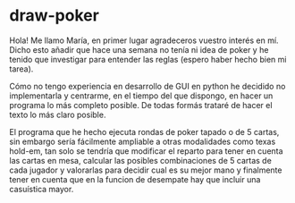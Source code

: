 # draw-poker
Hola! Me llamo María, en primer lugar agradeceros vuestro interés en mí. Dicho esto añadir que hace una semana no tenía ni idea de poker y he tenido que investigar para entender las reglas (espero haber hecho bien mi tarea).

Cómo no tengo experiencia en desarrollo de GUI en python he decidido no implementarla y centrarme, en el tiempo del que dispongo, en hacer un programa lo más completo posible. De todas formás trataré de hacer el texto lo más claro posible.

El programa que he hecho ejecuta rondas de poker tapado o de 5 cartas, sin embargo sería fácilmente ampliable a otras modalidades como texas hold-em, tan solo se tendría que modificar el reparto para tener en cuenta las cartas en mesa, calcular las posibles combinaciones de 5 cartas de cada jugador y valorarlas para decidir cual es su mejor mano y finalmente tener en cuenta que en la funcion de desempate hay que incluir una casuística mayor.
